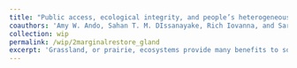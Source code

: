 ```yaml
---
title: "Public access, ecological integrity, and people’s heterogeneous values of grassland restoration"
coauthors: 'Amy W. Ando, Sahan T. M. DIssanayake, Rich Iovanna, and Sarah Cline'
collection: wip
permalink: /wip/2marginalrestore_gland
excerpt: 'Grassland, or prairie, ecosystems provide many benefits to society including species habitat, carbon sequestration, soil erosion control, and recreational opportunities. At the same time, grassland ecosystems in North America are disappearing, with grassland loss in most areas exceeding 80% since the mid-1800’s; in Illinois the loss is 99.9%. The USDA protects and restores grasslands through the Conservation Reserve Program. However, it is more costly for farmers to plant high quality grassland habitat on CRP acres, and much remains unknown about public willingness to pay (WTP) for grassland restoration projects and how that varies with grassland quality and public access to restored grasslands. This study quantifies the relationship between the value of grassland restoration and its ecological quality and public access. We use a choice experiment survey of residents in the Tallgrass Prairie region that includes area restored, ecological quality, public access with and without hunting, and annual cost to households as attributes. There were two experimental treatments in survey administration: with and without video (to see if video of the thing being valued changes respondents’ expressed preferences) and with the cost attribute expressed in terms of sales tax or income tax (to see if this affected responses from low income people who do not pay income tax.) We find that people have large MWTP for acres of grassland restored, and that the premium people are willing to pay for diverse grassland habitat is high. We also find that people have large MWTP to have walking and biking, while the average MWTP to have hunting also available is negative. Findings yield interesting insights into how preferences for open space and recreation vary among different groups of people.'
---
```

